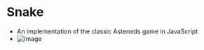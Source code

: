 Snake
===
* An implementation of the classic Asteroids game in JavaScript
* ![image](http://imgur.com/Jt3dbey.gif)
